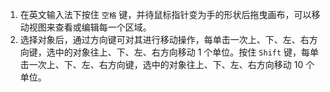 1.  在英文输入法下按住 `空格` 键，并待鼠标指针变为手的形状后拖曳画布，可以移动视图来查看或编辑每一个区域。
2.  选择对象后，通过方向键可对其进行移动操作，每单击一次上、下、左、右方向键，选中的对象往上、下、左、右方向移动 1 个单位。按住 `Shift` 键，每单击一次上、下、左、右方向键，选中的对象往上、下、左、右方向移动 10 个单位。